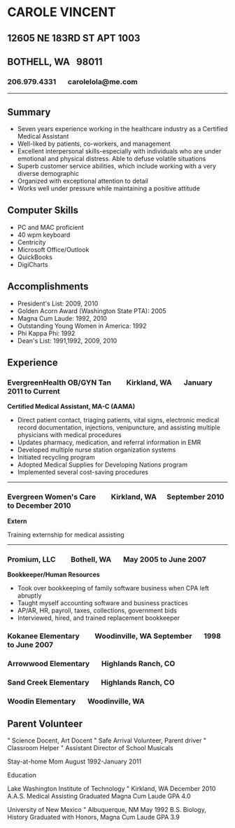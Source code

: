 
# CAROLE VINCENT
## 12605 NE 183RD ST APT 1003   
## BOTHELL, WA &nbsp; 98011
### 206.979.4331 &nbsp; &nbsp; &nbsp; carolelola@me<span>.</span>com
***


## Summary
 
* Seven years experience working in the healthcare industry as a Certified Medical Assistant
* Well-liked by patients, co-workers, and management
* Excellent interpersonal skills-especially with individuals who are under emotional and physical distress. Able to defuse volatile situations
* Superb customer service abilities, which include working with a very diverse demographic
* Organized with exceptional attention to detail
* Works well under pressure while maintaining a positive attitude


## Computer Skills
 
* PC and MAC proficient
* 40 wpm keyboard
* Centricity
* Microsoft Office/Outlook
* QuickBooks
* DigiCharts
 
## Accomplishments

* President's List: 2009, 2010
* Golden Acorn Award (Washington State PTA): 2005
* Magna Cum Laude: 1992, 2010
* Outstanding Young Women in America: 1992
* Phi Kappa Phi: 1992
* Dean's List: 1991,1992, 2009, 2010

## Experience

### **EvergreenHealth OB/GYN Tan**  &nbsp; &nbsp; &nbsp; &nbsp; Kirkland, WA	&nbsp; &nbsp; &nbsp; January 2011 to Current

**Certified Medical Assistant, MA-C (AAMA)**

* Direct patient contact, triaging patients, vital signs, electronic medical record documentation, injections, venipuncture, and assisting multiple physicians with medical procedures
* Updates pharmacy, medication, and referral information in EMR
* Developed multiple nurse station organization systems
* Initiated recycling program
* Adopted Medical Supplies for Developing Nations program
* Implemented several cost-saving procedures

---

### **Evergreen Women's Care** &nbsp; &nbsp; &nbsp; &nbsp; Kirkland, WA	&nbsp; &nbsp; &nbsp;September 2010 to December 2010

**Extern**

Training externship for medical assisting

---

### **Promium, LLC** &nbsp; &nbsp; &nbsp; &nbsp; Bothell, WA	&nbsp; &nbsp; &nbsp; May 2005 to June 2007

**Bookkeeper/Human Resources**

* Took over bookkeeping of family software business when CPA left abruptly
* Taught myself accounting software and business practices
* AP/AR, HR, payroll, taxes, collections, government bids
* Interviewed, hired, and trained replacement bookkeeper

### Kokanee Elementary  &nbsp; &nbsp; &nbsp; &nbsp; Woodinville, WA	September &nbsp; &nbsp; &nbsp; 1998 to June 2007 
### Arrowwood Elementary  &nbsp; &nbsp; &nbsp; Highlands Ranch, CO
### Sand Creek Elementary &nbsp; &nbsp; &nbsp; Highlands Ranch, CO 
### Woodin Elementary &nbsp; &nbsp; &nbsp; Woodinville, WA

## Parent Volunteer
"	Science Docent, Art Docent
"	Safe Arrival Volunteer, Parent driver
"	Classroom Helper
"	Assistant Director of School Musicals

Stay-at-home Mom	August 1992-January 2011


Education
 

Lake Washington Institute of Technology " Kirkland, WA	December 2010
A.A.S. Medical Assisting Graduated Magna Cum Laude GPA 4.0

University of New Mexico " Albuquerque, NM	May 1992
B.S. Biology, History
Graduated with Honors, Magna Cum Laude GPA 3.9

